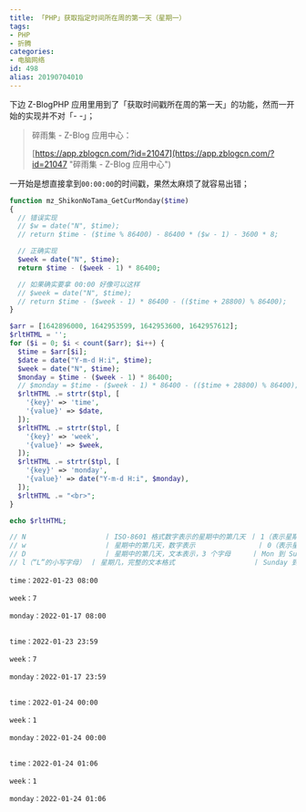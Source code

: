 ```yaml
---
title: 「PHP」获取指定时间所在周的第一天（星期一）
tags:
- PHP
- 折腾
categories:
- 电脑网络
id: 498
alias: 20190704010
---
```


下边 Z-BlogPHP 应用里用到了「获取时间戳所在周的第一天」的功能，然而一开始的实现并不对「- -」；

<!--more-->

> 碎雨集 - Z-Blog 应用中心：
>
> [https://app.zblogcn.com/?id=21047](https://app.zblogcn.com/?id=21047 "碎雨集 - Z-Blog 应用中心")

一开始是想直接拿到`00:00:00`的时间戳，果然太麻烦了就容易出错；

```php
function mz_ShikonNoTama_GetCurMonday($time)
{
  // 错误实现
  // $w = date("N", $time);
  // return $time - ($time % 86400) - 86400 * ($w - 1) - 3600 * 8;

  // 正确实现
  $week = date("N", $time);
  return $time - ($week - 1) * 86400;

  // 如果确实要拿 00:00 好像可以这样
  // $week = date("N", $time);
  // return $time - ($week - 1) * 86400 - (($time + 28800) % 86400);
}
```


```php
$arr = [1642896000, 1642953599, 1642953600, 1642957612];
$rltHTML = '';
for ($i = 0; $i < count($arr); $i++) {
  $time = $arr[$i];
  $date = date("Y-m-d H:i", $time);
  $week = date("N", $time);
  $monday = $time - ($week - 1) * 86400;
  // $monday = $time - ($week - 1) * 86400 - (($time + 28800) % 86400);
  $rltHTML .= strtr($tpl, [
    '{key}' => 'time',
    '{value}' => $date,
  ]);
  $rltHTML .= strtr($tpl, [
    '{key}' => 'week',
    '{value}' => $week,
  ]);
  $rltHTML .= strtr($tpl, [
    '{key}' => 'monday',
    '{value}' => date("Y-m-d H:i", $monday),
  ]);
  $rltHTML .= "<br>";
}

echo $rltHTML;

// N	               丨 ISO-8601 格式数字表示的星期中的第几天 丨 1（表示星期一）到 7（表示星期天）
// w	               丨 星期中的第几天，数字表示	            丨 0（表示星期天）到 6（表示星期六）
// D	               丨 星期中的第几天，文本表示，3 个字母     丨 Mon 到 Sun
// l（“L”的小写字母） 丨 星期几，完整的文本格式	               丨 Sunday 到 Saturday
```

```text
time：2022-01-23 08:00

week：7

monday：2022-01-17 08:00


time：2022-01-23 23:59

week：7

monday：2022-01-17 23:59


time：2022-01-24 00:00

week：1

monday：2022-01-24 00:00


time：2022-01-24 01:06

week：1

monday：2022-01-24 01:06
```
